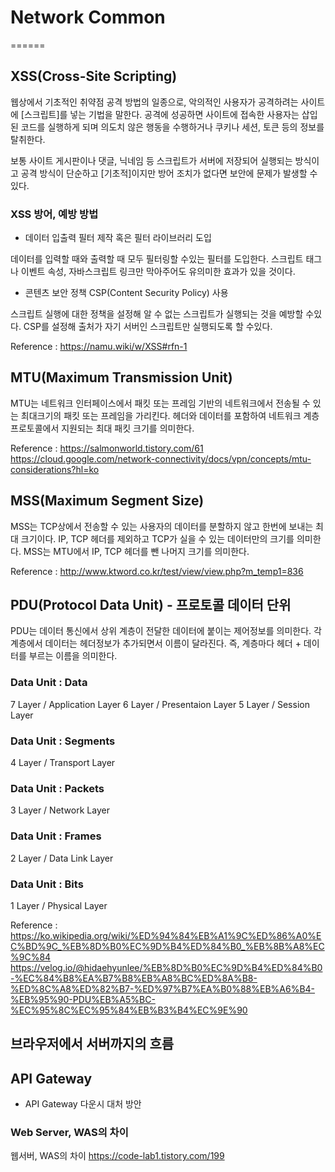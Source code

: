 # Network Common
======

## XSS(Cross-Site Scripting)

웹상에서 기초적인 취약점 공격 방법의 일종으로, 악의적인 사용자가
공격하려는 사이트에 [스크립트]를 넣는 기법을 말한다.
공격에 성공하면 사이트에 접속한 사용자는 삽입된 코드를 실행하게 되며
의도치 않은 행동을 수행하거나 쿠키나 세션, 토큰 등의 정보를 탈취한다.

보통 사이트 게시판이나 댓글, 닉네임 등 스크립트가 서버에 저장되어
실행되는 방식이고 공격 방식이 단순하고 [기초적]이지만 방어 조치가 없다면
보안에 문제가 발생할 수있다.

### XSS 방어, 예방 방법

- 데이터 입출력 필터 제작 혹은 필터 라이브러리 도입

데이터를 입력할 때와 출력할 때 모두 필터링할 수있는 필터를 도입한다.
스크립트 태그나 이벤트 속성, 자바스크립트 링크만 막아주어도 유의미한
효과가 있을 것이다.

- 콘텐츠 보안 정책 CSP(Content Security Policy) 사용

스크립트 실행에 대한 정책을 설정해 알 수 없는 스크립트가 실행되는 것을
예방할 수있다. CSP를 설정해 출처가 자기 서버인 스크립트만 실행되도록
할 수있다.


Reference :
https://namu.wiki/w/XSS#rfn-1


## MTU(Maximum Transmission Unit)

MTU는 네트워크 인터페이스에서 패킷 또는 프레임 기반의 네트워크에서
전송될 수 있는 최대크기의 패킷 또는 프레임을 가리킨다.
헤더와 데이터를 포함하여 네트워크 계층 프로토콜에서 지원되는
최대 패킷 크기를 의미한다.


Reference :
https://salmonworld.tistory.com/61
https://cloud.google.com/network-connectivity/docs/vpn/concepts/mtu-considerations?hl=ko


## MSS(Maximum Segment Size)

MSS는 TCP상에서 전송할 수 있는 사용자의 데이터를 분할하지 않고 한번에
보내는 최대 크기이다. IP, TCP 헤더를 제외하고 TCP가 실을 수 있는
데이터만의 크기를 의미한다.
MSS는 MTU에서 IP, TCP 헤더를 뺀 나머지 크기를 의미한다.


Reference :
http://www.ktword.co.kr/test/view/view.php?m_temp1=836


## PDU(Protocol Data Unit) - 프로토콜 데이터 단위

PDU는 데이터 통신에서 상위 계층이 전달한 데이터에 붙이는 제어정보를
의미한다. 각 계층에서 데이터는 헤더정보가 추가되면서 이름이 달라진다.
즉, 계층마다 헤더 + 데이터를 부르는 이름을 의미한다.

### Data Unit : Data
7 Layer / Application Layer
6 Layer / Presentaion Layer
5 Layer / Session Layer

### Data Unit : Segments
4 Layer / Transport Layer

### Data Unit : Packets
3 Layer / Network Layer

### Data Unit : Frames
2 Layer / Data Link Layer

### Data Unit : Bits
1 Layer / Physical Layer


Reference :
https://ko.wikipedia.org/wiki/%ED%94%84%EB%A1%9C%ED%86%A0%EC%BD%9C_%EB%8D%B0%EC%9D%B4%ED%84%B0_%EB%8B%A8%EC%9C%84
https://velog.io/@hidaehyunlee/%EB%8D%B0%EC%9D%B4%ED%84%B0-%EC%84%B8%EA%B7%B8%EB%A8%BC%ED%8A%B8-%ED%8C%A8%ED%82%B7-%ED%97%B7%EA%B0%88%EB%A6%B4-%EB%95%90-PDU%EB%A5%BC-%EC%95%8C%EC%95%84%EB%B3%B4%EC%9E%90


## 브라우저에서 서버까지의 흐름

## API Gateway

- API Gateway 다운시 대처 방안

### Web Server, WAS의 차이



웹서버, WAS의 차이
https://code-lab1.tistory.com/199